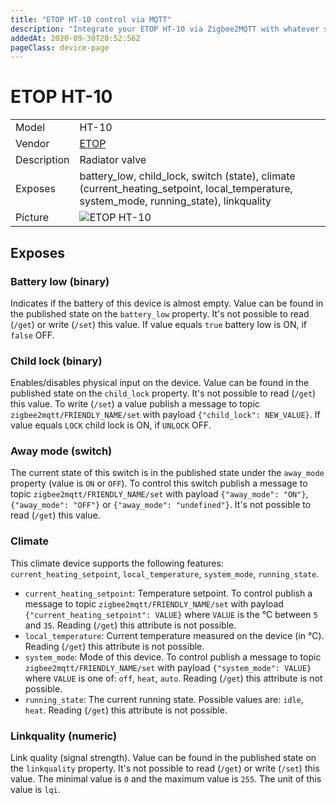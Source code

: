 ```yaml
---
title: "ETOP HT-10 control via MQTT"
description: "Integrate your ETOP HT-10 via Zigbee2MQTT with whatever smart home infrastructure you are using without the vendor's bridge or gateway."
addedAt: 2020-09-30T20:52:56Z
pageClass: device-page
---
```


<!-- !!!! -->
<!-- ATTENTION: This file is auto-generated through docgen! -->
<!-- You can only edit the "Notes"-Section between the two comment lines "Notes BEGIN" and "Notes END". -->
<!-- Do not use h1 or h2 heading within "## Notes"-Section. -->
<!-- !!!! -->

# ETOP HT-10

|     |     |
|-----|-----|
| Model | HT-10  |
| Vendor  | [ETOP](/supported-devices/#v=ETOP)  |
| Description | Radiator valve |
| Exposes | battery_low, child_lock, switch (state), climate (current_heating_setpoint, local_temperature, system_mode, running_state), linkquality |
| Picture | ![ETOP HT-10](https://www.zigbee2mqtt.io/images/devices/HT-10.png) |


<!-- Notes BEGIN: You can edit here. Add "## Notes" headline if not already present. -->


<!-- Notes END: Do not edit below this line -->




## Exposes

### Battery low (binary)
Indicates if the battery of this device is almost empty.
Value can be found in the published state on the `battery_low` property.
It's not possible to read (`/get`) or write (`/set`) this value.
If value equals `true` battery low is ON, if `false` OFF.

### Child lock (binary)
Enables/disables physical input on the device.
Value can be found in the published state on the `child_lock` property.
It's not possible to read (`/get`) this value.
To write (`/set`) a value publish a message to topic `zigbee2mqtt/FRIENDLY_NAME/set` with payload `{"child_lock": NEW_VALUE}`.
If value equals `LOCK` child lock is ON, if `UNLOCK` OFF.

### Away mode (switch)
The current state of this switch is in the published state under the `away_mode` property (value is `ON` or `OFF`).
To control this switch publish a message to topic `zigbee2mqtt/FRIENDLY_NAME/set` with payload `{"away_mode": "ON"}`, `{"away_mode": "OFF"}` or `{"away_mode": "undefined"}`.
It's not possible to read (`/get`) this value.

### Climate 
This climate device supports the following features: `current_heating_setpoint`, `local_temperature`, `system_mode`, `running_state`.
- `current_heating_setpoint`: Temperature setpoint. To control publish a message to topic `zigbee2mqtt/FRIENDLY_NAME/set` with payload `{"current_heating_setpoint": VALUE}` where `VALUE` is the °C between `5` and `35`. Reading (`/get`) this attribute is not possible.
- `local_temperature`: Current temperature measured on the device (in °C). Reading (`/get`) this attribute is not possible.
- `system_mode`: Mode of this device. To control publish a message to topic `zigbee2mqtt/FRIENDLY_NAME/set` with payload `{"system_mode": VALUE}` where `VALUE` is one of: `off`, `heat`, `auto`. Reading (`/get`) this attribute is not possible.
- `running_state`: The current running state. Possible values are: `idle`, `heat`. Reading (`/get`) this attribute is not possible.

### Linkquality (numeric)
Link quality (signal strength).
Value can be found in the published state on the `linkquality` property.
It's not possible to read (`/get`) or write (`/set`) this value.
The minimal value is `0` and the maximum value is `255`.
The unit of this value is `lqi`.

